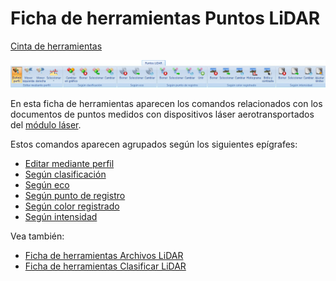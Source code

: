 # Ficha de herramientas Puntos LiDAR

[Cinta de herramientas](../../cinta-de-herramientas/)

![](../../../.gitbook/assets/ficha-de-herramientas-puntos-lidar.jpg)

En esta ficha de herramientas aparecen los comandos relacionados con los documentos de puntos medidos con dispositivos láser aerotransportados del [módulo láser](../../modulo-laser/).

 Estos comandos aparecen agrupados según los siguientes epígrafes:

*  [Editar mediante perfil](editar-mediante-perfil.md)
* [ Según clasificación](../../modulo-laser/segun-clasificacion-lidar/)
* [ Según eco](../../modulo-laser/segun-eco-lidar/)
* [ Según punto de registro](../../modulo-laser/segun-punto-de-registro/)
* [ Según color registrado](../../modulo-laser/segun-color-registrado/)
* [ Según intensidad](../../modulo-laser/segun-intensidad/)

 Vea también:

* [ Ficha de herramientas Archivos LiDAR](../ficha-de-herramientas-archivos-lidar/)
* [ Ficha de herramientas Clasificar LiDAR](../ficha-de-herramientas-clasificar-lidar.md)

